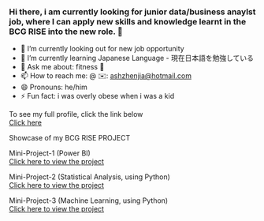 ### Hi there, i am currently looking for junior data/business anaylst job, where I can apply new skills and knowledge learnt in the BCG RISE into the new role. 👋


- 🔭 I’m currently looking out for new job opportunity 
- 🌱 I’m currently learning Japanese Language - 現在日本語を勉強している
- 💬 Ask me about: fitness 💪
- 📫 How to reach me: @ ✉️: ashzhenjia@hotmail.com 
- 😄 Pronouns: he/him
- ⚡ Fun fact: i was overly obese when i was a kid


<!-- Add your details -->

To see my full profile, click the link below <br>
[Click here](https://github.com/YuriEvan/Evan-Mah-Profile)

Showcase of my BCG RISE PROJECT <br>

Mini-Project-1 (Power BI) <br>
[Click here to view the project](https://github.com/YuriEvan/Mini-Project-1/blob/main/README.md)

Mini-Project-2 (Statistical Analysis, using Python) <br>
[Click here to view the project](https://github.com/YuriEvan/Mini-Project-2/blob/main/README.md)

Mini-Project-3 (Machine Learning, using Python) <br>
[Click here to view the project](https://github.com/YuriEvan/Mini-Project-3/blob/main/README.md)

<!-- CONTACT Section Ends -->
